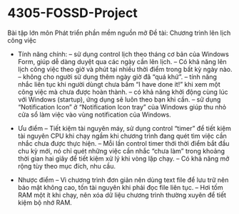 # 4305-FOSSD-Project
Bài tập lớn môn Phát triển phần mềm nguồn mở
Đề tài: Chương trình lên lịch công việc

* Tính năng chính:
– sử dụng control lịch theo tháng cơ bản của Windows Form, giúp dễ dàng duyệt qua các ngày cần lên lịch.
– Có khả năng lên lịch công việc theo giờ và phút tại nhiều thời điểm trong bất kỳ ngày nào.
– không cho người sử dụng thêm ngày giờ đã “quá khứ”.
– tính năng nhắc liên tục khi người dùngt chưa bấm “I have done it!” khi xem một công việc mà chưa được hoàn thành.
– có khả năng khởi động cùng lúc với Windows (startup), ứng dụng sẽ luôn theo bạn khi cần.
– sử dụng “Notification Icon” ở “Notification Icon tray” của Windows giúp thu nhỏ cửa sổ làm việc vào vùng notification của Windows.

* Ưu điểm
– Tiết kiệm tài nguyên máy, sử dụng control “timer” để tiết kiệm tài nguyên CPU khi chạy ngầm khi chương trình đang quét tìm việc cần nhắc chưa được thực hiện.
– Mỗi lần control timer thới thời điểm bắt đầu chu kỳ mới, nó chỉ quét những việc cần nhắc “chưa làm” trong khoảng thời gian hai giây để tiết kiệm xử lý khi vòng lặp chạy.
– Có khả năng mở rộng tùy theo mục đích, nhu cầu.

* Nhược điểm
– Vì chương trình đơn giản nên dùng text file để lưu trữ nên bảo mật không cao, tốn tài nguyên khi phải đọc file liên tục.
– Hơi tốm RAM một ít khi chạy, nên xóa dữ liệu chương trình thường xuyên để tiết kiệm bộ nhớ RAM.
